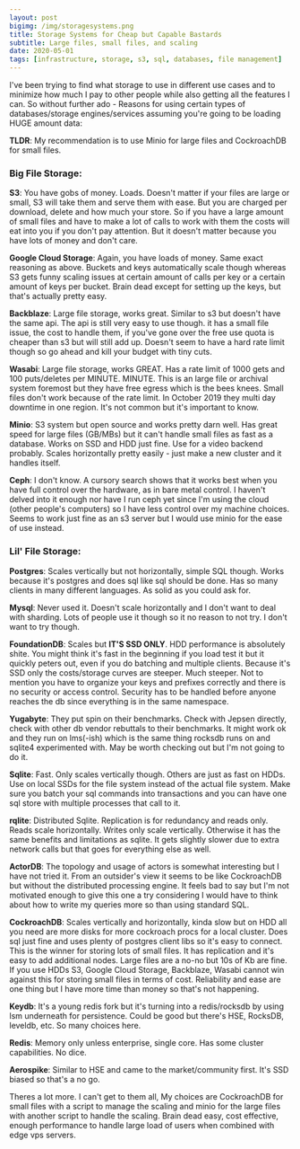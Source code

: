 ```yaml
---
layout: post
bigimg: /img/storagesystems.png
title: Storage Systems for Cheap but Capable Bastards
subtitle: Large files, small files, and scaling
date: 2020-05-01
tags: [infrastructure, storage, s3, sql, databases, file management]
---
```


I've been trying to find what storage to use in different use cases and to minimize how much I pay to other people while also getting all the features I can.  So without further ado - 
Reasons for using certain types of databases/storage engines/services assuming you're going to be loading HUGE amount data:

**TLDR**: My recommendation is to use Minio for large files and CockroachDB for small files.

### Big File Storage:
**S3**: You have gobs of money.  Loads.  Doesn't matter if your files are large or small, S3 will take them and serve them with ease.  But you are charged per download, delete and how much your store.  So if you have a large amount of small files and have to make a lot of calls to work with them the costs will eat into you if you don't pay attention.  But it doesn't matter because you have lots of money and don't care.

**Google Cloud Storage**: Again, you have loads of money.  Same exact reasoning as above.  Buckets and keys automatically scale though whereas S3 gets funny scaling issues at certain amount of calls per key or a certain amount of keys per bucket.  Brain dead except for setting up the keys, but that's actually pretty easy.

**Backblaze**:  Large file storage, works great.  Similar to s3 but doesn't have the same api.  The api is still very easy to use though. it has a small file issue, the cost to handle them, if you've gone over the free use quota is cheaper than s3 but will still add up.  Doesn't seem to have a hard rate limit though so go ahead and kill your budget with tiny cuts.

**Wasabi**: Large file storage, works GREAT.  Has a rate limit of 1000 gets and 100 puts/deletes per MINUTE.  MINUTE.  This is an large file or archival system foremost but they have free egress which is the bees knees.  Small files don't work because of the rate limit.  In October 2019 they multi day downtime in one region.   It's not common but it's important to know.

**Minio**: S3 system but open source and works pretty darn well.  Has great speed for large files (GB/MBs) but it can't handle small files as fast as a database.  Works on SSD and HDD just fine.  Use for a video backend probably. Scales horizontally pretty easily - just make a new cluster and it handles itself.

**Ceph**:  I don't know. A cursory search shows that it works best when you have full control over the hardware, as in bare metal control.  I haven't delved into it enough nor have I run ceph yet since I'm using the cloud (other people's computers) so I have less control over my machine choices. Seems to work just fine as an s3 server but I would use minio for the ease of use instead.

### Lil' File Storage:

**Postgres**: Scales vertically but not horizontally, simple SQL though.  Works because it's postgres and does sql like sql should be done.  Has so many clients in many different languages.  As solid as you could ask for.

**Mysql**: Never used it. Doesn't scale horizontally and I don't want to deal with sharding.  Lots of people use it though so it no reason to not try.  I don't want to try though.

**FoundationDB**: Scales but **IT'S SSD ONLY**.  HDD performance is absolutely shite.  You might think it's fast in the beginning if you load test it but it quickly peters out, even if you do batching and multiple clients.  Because it's SSD only the costs/storage curves are steeper.  Much steeper.  Not to mention you have to organize your keys and prefixes correctly and there is no security or access control.  Security has to be handled before anyone reaches the db since everything is in the same namespace.

**Yugabyte**:  They put spin on their benchmarks.  Check with Jepsen directly, check with other db vendor rebuttals to their benchmarks.  It might work ok and they run on lms(-ish) which is the same thing rocksdb runs on and sqlite4 experimented with.  May be worth checking out but I'm not going to do it.

**Sqlite**: Fast.  Only scales vertically though.  Others are just as fast on HDDs. Use on local SSDs for the file system instead of the actual file system.  Make sure you batch your sql commands into transactions and you can have one sql store with multiple processes that call to it.

**rqlite**: Distributed Sqlite.  Replication is for redundancy and reads only. Reads scale horizontally.  Writes only scale vertically.  Otherwise it has the same benefits and limitations as sqlite.  It gets slightly slower due to extra network calls but that goes for everything else as well.

**ActorDB**: The topology and usage of actors is somewhat interesting but I have not tried it.  From an outsider's view it seems to be like CockroachDB but without the distributed processing engine.  It feels bad to say but I'm not motivated enough to give this one a try considering I would have to think about how to write my queries more so than using standard SQL.

**CockroachDB**: Scales vertically and horizontally, kinda slow but on HDD all you need are more disks for more cockroach procs for a local cluster.  Does sql just fine and uses plenty of postgres client libs so it's easy to connect.  This is the winner for storing lots of small files.  It has replication and it's easy to add additional nodes.  Large files are a no-no but 10s of Kb are fine.  If you use HDDs S3, Google Cloud Storage, Backblaze, Wasabi cannot win against this for storing small files in terms of cost.  Reliability and ease are one thing but I have more time than money so that's not happening.

**Keydb**: It's a young redis fork but it's turning into a redis/rocksdb by using lsm underneath for persistence.  Could be good but there's HSE, RocksDB, leveldb, etc.  So many choices here.

**Redis**: Memory only unless enterprise, single core.  Has some cluster capabilities.  No dice.

**Aerospike**: Similar to HSE and came to the market/community first.  It's SSD biased so that's a no go. 

Theres a lot more.  I can't get to them all, My choices are CockroachDB for small files with a script to manage the scaling and minio for the large files with another script to handle the scaling. Brain dead easy, cost effective, enough performance to handle large load of users when combined with edge vps servers.


